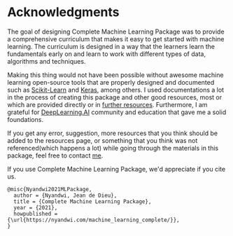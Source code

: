 # Acknowledgments

The goal of designing Complete Machine Learning Package was to provide a comprehensive curriculum that makes it easy to get started with machine learning. The curriculum is designed in a way that the learners learn the fundamentals early on and learn to work with different types of data, algorithms and techniques.

Making this thing would not have been possible without awesome machine learning open-source tools that are properly designed and documented such as [Scikit-Learn](https://scikit-learn.org/stable/) and [Keras](https://keras.io), among others. I used documentations a lot in the process of creating this package and other good resources, most or which are provided directly or in [further resources](resources.md). Furthermore, I am grateful for [DeepLearning.AI](https://www.deeplearning.ai) community and education that gave me a solid foundations.

If you get any error, suggestion, more resources that you think should be added to the resources page, or something that you think was not referenced(which happens a lot) while going through the materials in this package, feel free to contact [me](https://nyandwi.com).

If you use Complete Machine Learning Package, we'd appreciate if you cite us.


```
@misc{Nyandwi2021MLPackage,
  author = {Nyandwi, Jean de Dieu},
  title = {Complete Machine Learning Package},
  year = {2021},
  howpublished = {\url{https://nyandwi.com/machine_learning_complete/}},
}
```